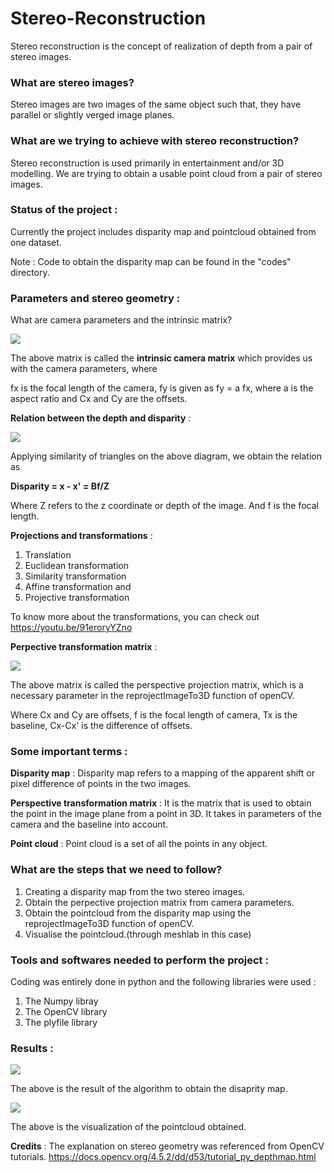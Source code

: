 # Stereo-Reconstruction

Stereo reconstruction is the concept of realization of depth from a pair of stereo images.

### What are stereo images?

Stereo images are two images of the same object such that, they have parallel or slightly verged image planes.

### What are we trying to achieve with stereo reconstruction?

Stereo reconstruction is used primarily in entertainment and/or 3D modelling.
We are trying to obtain a usable point cloud from a pair of stereo images.

### Status of the project : 

Currently the project includes disparity map and pointcloud obtained from one dataset.

Note : Code to obtain the disparity map can be found in the "codes" directory.

### Parameters and stereo geometry : 

What are camera parameters and the intrinsic matrix?

![](https://i.imgur.com/QuIZ7Y6.png)

The above matrix is called the **intrinsic camera matrix** which provides us with the camera parameters, where

fx is the focal length of the camera,
fy is given as fy = a fx, where a is the aspect ratio and
Cx and Cy are the offsets.

**Relation between the depth and disparity** :

![](https://i.imgur.com/m3PkWkx.png)

Applying similarity of triangles on the above diagram, we obtain the relation as

**Disparity = x - x' = Bf/Z**

Where Z refers to the z coordinate or depth of the image. And f is the focal length.

**Projections and transformations** : 
1. Translation
2. Euclidean transformation
3. Similarity transformation
4. Affine transformation and
5. Projective transformation

To know more about the transformations, you can check out https://youtu.be/91eroryYZno

**Perpective transformation matrix** : 

![](https://i.imgur.com/3DrIuaw.png)

The above matrix is called the perspective projection matrix, which is a necessary parameter in the reprojectImageTo3D function of openCV.

Where Cx and Cy are offsets,
f is the focal length of camera,
Tx is the baseline,
Cx-Cx' is the difference of offsets.

### Some important terms : 

**Disparity map** : Disparity map refers to a mapping of the apparent shift or pixel difference of points in the two images.
 
**Perspective transformation matrix** : It is the matrix that is used to obtain the point in the image plane from a point in 3D. It takes in parameters of the camera and the baseline into account.

**Point cloud** : Point cloud is a set of all the points in any object.

### What are the steps that we need to follow?

1. Creating a disparity map from the two stereo images.
2. Obtain the perpective projection matrix from camera parameters.
3. Obtain the pointcloud from the disparity map using the reprojectImageTo3D function of openCV.
4. Visualise the pointcloud.(through meshlab in this case)

### Tools and softwares needed to perform the project : 

Coding was entirely done in python and the following libraries were used : 
1. The Numpy libray
2. The OpenCV library
3. The plyfile library

### Results : 

![](https://i.imgur.com/0wtSrVQ.jpg)

The above is the result of the algorithm to obtain the disaprity map.

![](https://i.imgur.com/GYaws28.gif)

The above is the visualization of the pointcloud obtained.


**Credits** :
The explanation on stereo geometry was referenced from OpenCV tutorials.
https://docs.opencv.org/4.5.2/dd/d53/tutorial_py_depthmap.html
